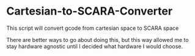 # Cartesian-to-SCARA-Converter
This script will convert gcode from cartesian space to SCARA space


There are better ways to go about doing this, but this way allowed me to stay hardware agnostic until I decided what hardware I would choose.
